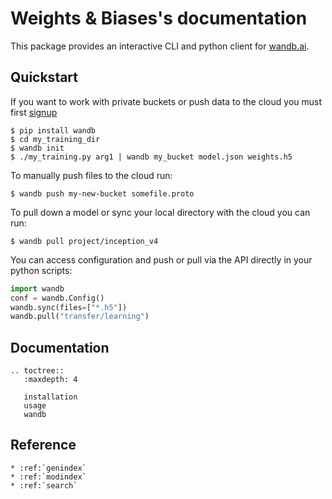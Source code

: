# Weights & Biases's documentation

This package provides an interactive CLI and python client for [wandb.ai](https://app.wandb.ai).

## Quickstart

If you want to work with private buckets or push data to the cloud you must first [signup](https://app.wandb.ai/login)

```console
$ pip install wandb
$ cd my_training_dir
$ wandb init
$ ./my_training.py arg1 | wandb my_bucket model.json weights.h5
```

To manually push files to the cloud run:

```console
$ wandb push my-new-bucket somefile.proto
```

To pull down a model or sync your local directory with the cloud you can run:

```console
$ wandb pull project/inception_v4
```

You can access configuration and push or pull via the API directly in your python scripts:

```python
import wandb
conf = wandb.Config()
wandb.sync(files=["*.h5"])
wandb.pull("transfer/learning")
```

## Documentation

```eval_rst
.. toctree::
   :maxdepth: 4

   installation
   usage
   wandb
```
   
## Reference

```eval_rst
* :ref:`genindex`
* :ref:`modindex`
* :ref:`search`
```